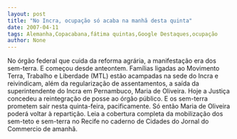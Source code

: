 ```yaml
---
layout: post
title: "No Incra, ocupação só acaba na manhã desta quinta"
date: 2007-04-11
tags: Alemanha,Copacabana,fátima quintas,Google Destaques,ocupação
author: None
---
```

No órgão federal que cuida da reforma agrária, a manifestação era dos sem-terra. E começou desde anteontem. Famílias ligadas ao Movimento Terra, Trabalho e Liberdade (MTL) estão acampadas na sede do Incra e reivindicam, além da regularização de assentamentos, a saída da superintendente do Incra em Pernambuco, Maria de Oliveira.
Hoje a Justiça concedeu a reintegração de posse ao órgão público. E os sem-terra prometem sair nesta quinta-feira, pacificamente. Só então Maria de Oliveira poderá voltar à repartição.
Leia a cobertura completa da mobilização dos sem-teto e sem-terra no Recife no caderno de Cidades do Jornal do Commercio de amanhã. 